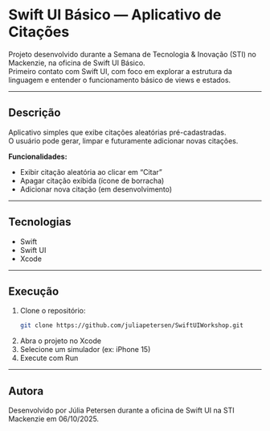 # Swift UI Básico — Aplicativo de Citações

Projeto desenvolvido durante a Semana de Tecnologia & Inovação (STI) no Mackenzie, na oficina de Swift UI Básico.  
Primeiro contato com Swift UI, com foco em explorar a estrutura da linguagem e entender o funcionamento básico de views e estados.

---

## Descrição

Aplicativo simples que exibe citações aleatórias pré-cadastradas.  
O usuário pode gerar, limpar e futuramente adicionar novas citações.

**Funcionalidades:**  
- Exibir citação aleatória ao clicar em “Citar”  
- Apagar citação exibida (ícone de borracha)  
- Adicionar nova citação (em desenvolvimento)

---

## Tecnologias

- Swift  
- Swift UI  
- Xcode  

---

## Execução

1. Clone o repositório:
   ```bash
   git clone https://github.com/juliapetersen/SwiftUIWorkshop.git
   
2. Abra o projeto no Xcode
3. Selecione um simulador (ex: iPhone 15)
4. Execute com Run

---

## Autora 
Desenvolvido por Júlia Petersen durante a oficina de Swift UI na STI Mackenzie em 06/10/2025.